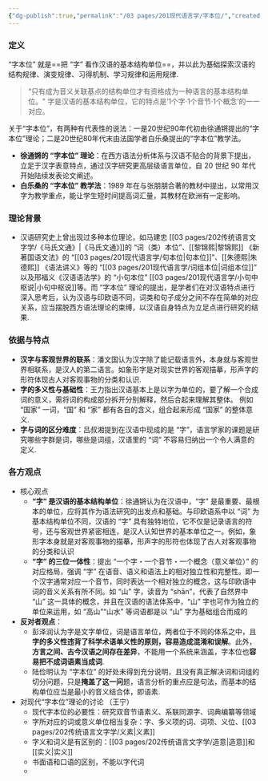 ```yaml
---
{"dg-publish":true,"permalink":"/03 pages/201现代语言学/字本位/","created":"2024-12-02T20:44:18.289+08:00","updated":"2025-03-02T15:21:42.372+08:00"}
---
```


### 定义
“字本位” 就是==把 “字” 看作汉语的基本结构单位==，并以此为基础探索汉语的结构规律、演变规律、习得机制、学习规律和运用规律.
>  “只有成为音义关联基点的结构单位才有资格成为一种语言的基本结构单位。"
>  字是汉语的基本结构单位，它的特点是‘1个字·1个音节·1个概念‘的一一对应。

关于“字本位”，有两种有代表性的说法：一是20世纪90年代初由徐通锵提出的“字本位”理论；二是20世纪80年代末由法国学者白乐桑提出的“字本位”教学法。
- **徐通锵的 “字本位” 理论**：在西方语法分析体系与汉语不贴合的背景下提出，立足于汉字表意特点，通过汉字研究更高层级语言单位，自 20 世纪 90 年代开始陆续发表论文阐述。
- **白乐桑的 “字本位” 教学法**：1989 年在与张朋朋合著的教材中提出，以常用汉字为教学重点，能让学生短时间提高词汇量，其教材在欧洲有一定影响。
### 理论背景
- 汉语研究史上曾出现过多种本位理论，如马建忠 [[03 pages/202传统语言文字学/《马氏文通》\|《马氏文通》]]的 “词（类）本位”、[[黎锦熙\|黎锦熙]] 《新著国语文法》的 “[[03 pages/201现代语言学/句本位\|句本位]]”、[[朱德熙\|朱德熙]] 《语法讲义》等的 “[[03 pages/201现代语言学/词组本位\|词组本位]]” 以及邢福义《汉语语法学》的 “小句本位” [[03 pages/201现代语言学/小句中枢说\|小句中枢说]]等。而 “字本位” 理论的提出，是学者们在对汉语特点进行深入思考后，认为汉语与印欧语不同，词类和句子成分之间不存在简单的对应关系，应当摆脱西方语法理论的束缚，以汉语自身特点为立足点进行研究的结果.
### 依据与特点
- **汉字与客观世界的联系**：潘文国认为汉字除了能记载语言外，本身就与客观世界相联系，是汉人的第二语言。如象形字是对现实世界的客观描摹，形声字的形符体现古人对客观事物的分类和认识.
- **字的多义性与基础性**：王力指出汉语基本上是以字为单位的，要了解一个合成词的意义，需将词的构成部分拆开分别解释，然后合起来理解其整体。 例如 “国家” 一词，“国” 和 “家” 都有各自的含义，组合起来形成 “国家” 的整体意义.
- **字与词的区分难度**：吕叔湘提到在汉语中现成的是 “字”，语言学家的课题是研究哪些字群是词，哪些是词组，汉语里的 “词” 不容易归纳出一个令人满意的定义.
### 各方观点
- 核心观点 
	-  **“字” 是汉语的基本结构单位**：徐通锵认为在汉语中，“字” 是最重要、最根本的单位，应将其作为语法研究的出发点和基础。与印欧语系中以 “词” 为基本结构单位不同，汉语的 “字” 具有独特地位，它不仅是记录语言的符号，还与客观世界紧密相连，是汉人认知世界的基本单位之一。例如，象形字本身就是对客观事物的描摹，形声字的形符也体现了古人对客观事物的分类和认识
	- **“字” 的三位一体性**：提出 “一个字・一个音节・一个概念（意义单位）” 的对应格局，强调 “字” 在语音、语义和语法上的相对独立性和完整性。即一个汉字通常对应一个音节，同时表达一个相对独立的概念，这与印欧语中词的音义关系有所不同。如 “山” 字，读音为 “shān”，代表了自然界中 “山” 这一具体的概念，并且在汉语的语法体系中，“山” 字也可作为独立的单位来运用，如 “高山”“山水” 等词语都是以 “山” 字为基础组合而成的
- **反对者观点**：
    - 彭泽润认为字是文字单位，词是语言单位，两者位于不同的体系之中，且**字的多义性违背了科学术语单义性的原则，容易造成混淆和误解**。此外，**方言之间、古今汉语之间存在差异**，不能用一个系统来涵盖，字本位也**容易把不成词语素当成词**.
    - 陆俭明认为 “字本位” 的好处未得到充分说明，且没有真正解决词和词组的切分问题，只是**掩盖了这一问**题，语言分析的重点应是句法，而基本的结构单位应当是最小的音义结合体，即语素.
- 对现代“字本位”理论的讨论 （王宁）
	- 现代字本位的必要性：研究双音节语素义、系联同源字、词典编纂等领域
	- 字所对应的词或意义单位相当复杂：字、多义项的词、词项、义位、[[03 pages/202传统语言文字学/义素\|义素]]
	- 字义和词义是有区别的：[[03 pages/202传统语言文字学/造意\|造意]]和[[实义\|实义]]
	- 书面语和口语的区别，不能以字代词 
	- 
